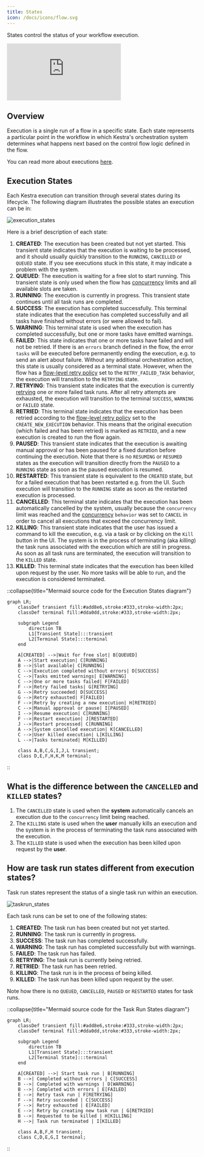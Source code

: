 ```yaml
---
title: States
icon: /docs/icons/flow.svg
---
```


States control the status of your workflow execution.

<div class="video-container">
    <iframe src="https://www.youtube.com/embed/h5AigXBAs6Y?si=ftaD1zM24b7BDUMo" title="YouTube video player" frameborder="0" allow="accelerometer; autoplay; clipboard-write; encrypted-media; gyroscope; picture-in-picture; web-share" referrerpolicy="strict-origin-when-cross-origin" allowfullscreen></iframe>
</div>

## Overview

Execution is a single run of a flow in a specific state. Each state represents a particular point in the workflow in which Kestra's orchestration system determines what happens next based on the control flow logic defined in the flow.

You can read more about executions [here](./03.execution.md).

## Execution States

Each Kestra execution can transition through several states during its lifecycle. The following diagram illustrates the possible states an execution can be in:

![execution_states](/docs/concepts/execution_states.png)

Here is a brief description of each state:
1. **CREATED**: The execution has been created but not yet started. This transient state indicates that the execution is waiting to be processed, and it should usually quickly transition to the `RUNNING`, `CANCELLED` or `QUEUED` state. If you see executions stuck in this state, it may indicate a problem with the system.
2. **QUEUED**: The execution is waiting for a free slot to start running. This transient state is only used when the flow has [concurrency](15.concurrency.md) limits and all available slots are taken.
3. **RUNNING**: The execution is currently in progress. This transient state continues until all task runs are completed.
4. **SUCCESS**: The execution has completed successfully. This terminal state indicates that the execution has completed successfully and all tasks have finished without errors (or were allowed to fail).
5. **WARNING**: This terminal state is used when the execution has completed successfully, but one or more tasks have emitted warnings.
6. **FAILED**: This state indicates that one or more tasks have failed and will not be retried. If there is an `errors` branch defined in the flow, the error `tasks` will be executed before permanently ending the execution, e.g. to send an alert about failure. Without any additional orchestration action, this state is usually considered as a terminal state. However, when the flow has a [flow-level retry policy](12.retries.md#flow-level-retries) set to the `RETRY_FAILED_TASK` behavior, the execution will transition to the `RETRYING` state.
7. **RETRYING**: This transient state indicates that the execution is currently [retrying](12.retries.md) one or more failed task runs. After all retry attempts are exhausted, the execution will transition to the terminal `SUCCESS`, `WARNING` or `FAILED` state.
8. **RETRIED**: This terminal state indicates that the execution has been retried according to the [flow-level retry policy](12.retries.md#flow-level-retries) set to the `CREATE_NEW_EXECUTION` behavior. This means that the original execution (which failed and has been retried) is marked as `RETRIED`, and a new execution is created to run the flow again.
9. **PAUSED**: This transient state indicates that the execution is awaiting manual approval or has been paused for a fixed duration before continuing the execution. Note that there is no `RESUMING` or `RESUMED` states as the execution will transition directly from the `PAUSED` to a `RUNNING` state as soon as the paused execution is resumed.
10. **RESTARTED**: This transient state is equivalent to the `CREATED` state, but for a failed execution that has been restarted e.g. from the UI. Such execution will transition to the `RUNNING` state as soon as the restarted execution is processed.
11. **CANCELLED**: This terminal state indicates that the execution has been automatically cancelled by the system, usually because the `concurrency` limit was reached and the [concurrency](15.concurrency.md) `behavior` was set to `CANCEL` in order to cancel all executions that exceed the concurrency limit.
12. **KILLING**: This transient state indicates that the user has issued a command to kill the execution, e.g. via a task or by clicking on the `Kill` button in the UI. The system is in the process of terminating (aka _killing_) the task runs associated with the execution which are still in progress. As soon as all task runs are terminated, the execution will transition to the `KILLED` state.
13. **KILLED**: This terminal state indicates that the execution has been killed upon request by the user. No more tasks will be able to run, and the execution is considered terminated.


::collapse{title="Mermaid source code for the Execution States diagram"}

```mermaid
graph LR;
    classDef transient fill:#add8e6,stroke:#333,stroke-width:2px;
    classDef terminal fill:#dda0dd,stroke:#333,stroke-width:2px;

    subgraph Legend
        direction TB
        L1[Transient State]:::transient
        L2[Terminal State]:::terminal
    end

    A[CREATED] -->|Wait for free slot| B[QUEUED]
    A -->|Start execution| C[RUNNING]
    B -->|Slot available| C[RUNNING]
    C -->|Execution completed without errors| D[SUCCESS]
    C -->|Tasks emitted warnings| E[WARNING]
    C -->|One or more tasks failed| F[FAILED]
    F -->|Retry failed tasks| G[RETRYING]
    G -->|Retry succeeded| D[SUCCESS]
    G -->|Retry exhausted| F[FAILED]
    F -->|Retry by creating a new execution| H[RETRIED]
    C -->|Manual approval or pause| I[PAUSED]
    I -->|Resume execution| C[RUNNING]
    F -->|Restart execution| J[RESTARTED]
    J -->|Restart processed| C[RUNNING]
    A -->|System cancelled execution| K[CANCELLED]
    C -->|User killed execution| L[KILLING]
    L -->|Tasks terminated| M[KILLED]

    class A,B,C,G,I,J,L transient;
    class D,E,F,H,K,M terminal;
```
::


## What is the difference between the `CANCELLED` and `KILLED` states?

1. The `CANCELLED` state is used when the **system** automatically cancels an execution due to the `concurrency` limit being reached.
2. The `KILLING` state is used when the **user** manually kills an execution and the system is in the process of terminating the task runs associated with the execution.
3. The `KILLED` state is used when the execution has been killed upon request by the **user**.

## How are task run states different from execution states?

Task run states represent the status of a single task run within an execution.

![taskrun_states](/docs/concepts/taskrun_states.png)

Each task runs can be set to one of the following states:
1. **CREATED**: The task run has been created but not yet started.
2. **RUNNING**: The task run is currently in progress.
3. **SUCCESS**: The task run has completed successfully.
4. **WARNING**: The task run has completed successfully but with warnings.
5. **FAILED**: The task run has failed.
6. **RETRYING**: The task run is currently being retried.
7. **RETRIED**: The task run has been retried.
8. **KILLING**: The task run is in the process of being killed.
9. **KILLED**: The task run has been killed upon request by the user.

Note how there is no `QUEUED`, `CANCELLED`, `PAUSED` or `RESTARTED` states for task runs.


::collapse{title="Mermaid source code for the Task Run States diagram"}

```mermaid
graph LR;
    classDef transient fill:#add8e6,stroke:#333,stroke-width:2px;
    classDef terminal fill:#dda0dd,stroke:#333,stroke-width:2px;

    subgraph Legend
        direction TB
        L1[Transient State]:::transient
        L2[Terminal State]:::terminal
    end

    A[CREATED] -->| Start task run | B[RUNNING]
    B -->| Completed without errors | C[SUCCESS]
    B -->| Completed with warnings | D[WARNING]
    B -->| Completed with errors | E[FAILED]
    E -->| Retry task run | F[RETRYING]
    F -->| Retry succeeded | C[SUCCESS]
    F -->| Retry exhausted | E[FAILED]
    E -->| Retry by creating new task run | G[RETRIED]
    B -->| Requested to be killed | H[KILLING]
    H -->| Task run terminated | I[KILLED]

    class A,B,F,H transient;
    class C,D,E,G,I terminal;
```
::